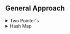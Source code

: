 ## General Approach

<details>
<summary>Two Pointer's</summary>
Description for  2 Pointer approach
</details>

<details>
<summary>Hash Map</summary>
Description for hash map approach
</details>
